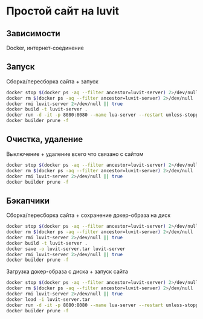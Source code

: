 # Простой сайт на luvit

## Зависимости

Docker, интернет-соединение

## Запуск

Сборка/пересборка сайта + запуск

```bash
docker stop $(docker ps -aq --filter ancestor=luvit-server) 2>/dev/null
docker rm $(docker ps -aq --filter ancestor=luvit-server) 2>/dev/null
docker rmi luvit-server 2>/dev/null || true
docker build -t luvit-server .
docker run -d -it -p 8080:8080 --name lua-server --restart unless-stopped luvit-server
docker builder prune -f
```

## Очистка, удаление

Выключение + удаление всего что связано с сайтом

```bash
docker stop $(docker ps -aq --filter ancestor=luvit-server) 2>/dev/null
docker rm $(docker ps -aq --filter ancestor=luvit-server) 2>/dev/null
docker rmi luvit-server 2>/dev/null || true
docker builder prune -f
```

## Бэкапчики

Сборка/пересборка сайта + сохранение докер-образа на диск

```bash
docker stop $(docker ps -aq --filter ancestor=luvit-server) 2>/dev/null
docker rm $(docker ps -aq --filter ancestor=luvit-server) 2>/dev/null
docker rmi luvit-server 2>/dev/null || true
docker build -t luvit-server .
docker save -o luvit-server.tar luvit-server
docker rmi luvit-server 2>/dev/null || true
docker builder prune -f
```

Загрузка докер-образа с диска + запуск сайта

```bash
docker stop $(docker ps -aq --filter ancestor=luvit-server) 2>/dev/null
docker rm $(docker ps -aq --filter ancestor=luvit-server) 2>/dev/null
docker rmi luvit-server 2>/dev/null || true
docker load -i luvit-server.tar
docker run -d -it -p 8080:8080 --name lua-server --restart unless-stopped luvit-server
docker builder prune -f
```